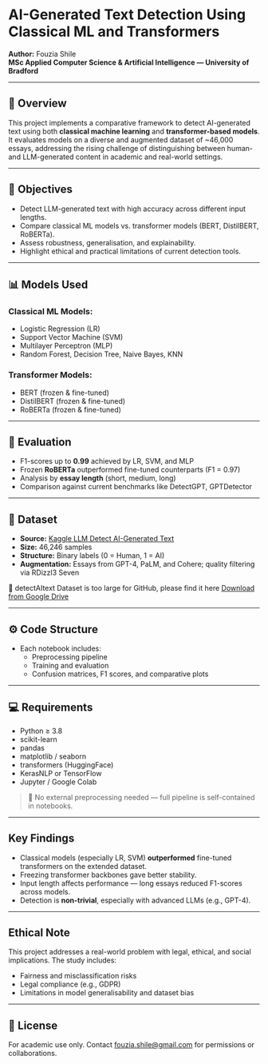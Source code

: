 #  AI-Generated Text Detection Using Classical ML and Transformers

**Author:** Fouzia Shile  
**MSc Applied Computer Science & Artificial Intelligence — University of Bradford**  

---

## 📘 Overview

This project implements a comparative framework to detect AI-generated text using both **classical machine learning** and **transformer-based models**. It evaluates models on a diverse and augmented dataset of ~46,000 essays, addressing the rising challenge of distinguishing between human- and LLM-generated content in academic and real-world settings.

---

## 🎯 Objectives

- Detect LLM-generated text with high accuracy across different input lengths.
- Compare classical ML models vs. transformer models (BERT, DistilBERT, RoBERTa).
- Assess robustness, generalisation, and explainability.
- Highlight ethical and practical limitations of current detection tools.

---

## 📊 Models Used

### Classical ML Models:
- Logistic Regression (LR)
- Support Vector Machine (SVM)
- Multilayer Perceptron (MLP)
- Random Forest, Decision Tree, Naive Bayes, KNN

### Transformer Models:
- BERT (frozen & fine-tuned)
- DistilBERT (frozen & fine-tuned)
- RoBERTa (frozen & fine-tuned)

---

## 🧪 Evaluation

- F1-scores up to **0.99** achieved by LR, SVM, and MLP
- Frozen **RoBERTa** outperformed fine-tuned counterparts (F1 = 0.97)
- Analysis by **essay length** (short, medium, long)
- Comparison against current benchmarks like DetectGPT, GPTDetector

---

## 📂 Dataset

- **Source:** [Kaggle LLM Detect AI-Generated Text](https://www.kaggle.com/competitions/llm-detect-ai-generated-text)
- **Size:** 46,246 samples
- **Structure:** Binary labels (0 = Human, 1 = AI)
- **Augmentation:** Essays from GPT-4, PaLM, and Cohere; quality filtering via RDizzl3 Seven

📁 detectAItext Dataset is too large for GitHub, please find it here [Download from Google Drive](https://drive.google.com/file/d/1_nm_Ebw9SbntGoWnLhAWK9M3PZV5Afol/view?usp=share_link)

---

## ⚙️ Code Structure


- Each notebook includes:
  - Preprocessing pipeline
  - Training and evaluation
  - Confusion matrices, F1 scores, and comparative plots

---

## 💻 Requirements

- Python ≥ 3.8  
- scikit-learn  
- pandas  
- matplotlib / seaborn  
- transformers (HuggingFace)  
- KerasNLP or TensorFlow  
- Jupyter / Google Colab  

> 📝 No external preprocessing needed — full pipeline is self-contained in notebooks.

---

##  Key Findings

- Classical models (especially LR, SVM) **outperformed** fine-tuned transformers on the extended dataset.
- Freezing transformer backbones gave better stability.
- Input length affects performance — long essays reduced F1-scores across models.
- Detection is **non-trivial**, especially with advanced LLMs (e.g., GPT-4).

---

##  Ethical Note

This project addresses a real-world problem with legal, ethical, and social implications. The study includes:
- Fairness and misclassification risks
- Legal compliance (e.g., GDPR)
- Limitations in model generalisability and dataset bias

---

## 📜 License

For academic use only. Contact [fouzia.shile@gmail.com](mailto:fouzia.shile@gmail.com) for permissions or collaborations.
